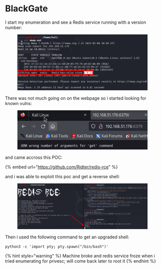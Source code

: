 # BlackGate

I start my enumeration and see a Redis service running with a version number:

<figure><img src="../../../.gitbook/assets/image (29).png" alt=""><figcaption></figcaption></figure>

There was not much going on on the webpage so i started looking for known vulns:

<figure><img src="../../../.gitbook/assets/image (1) (1) (1) (1) (1) (1) (1) (1) (1).png" alt=""><figcaption></figcaption></figure>

and came accross this POC:

{% embed url="https://github.com/Ridter/redis-rce" %}

and i was able to exploit this poc and get a reverse shell:

<figure><img src="../../../.gitbook/assets/image (2) (1) (1) (1) (1) (1) (1) (1) (1).png" alt=""><figcaption></figcaption></figure>

Then i used the following command to get an upgraded shell:

```
python3 -c 'import pty; pty.spawn("/bin/bash")'
```

{% hint style="warning" %}
Machine broke and redis service froze when i tried enumerating for privesc; will come back later to root it
{% endhint %}
